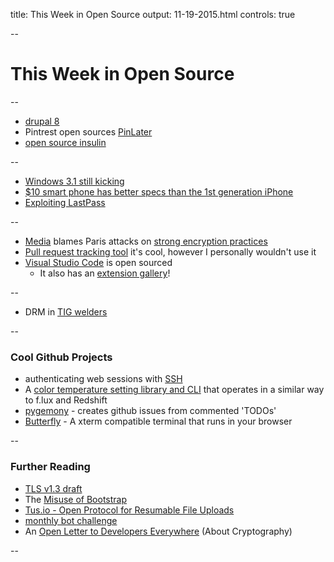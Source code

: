 title: This Week in Open Source
output: 11-19-2015.html
controls: true

--

# This Week in Open Source

--

- [drupal 8](https://www.drupal.org/8)
- Pintrest open sources [PinLater](https://engineering.pinterest.com/blog/open-sourcing-pinlater-asynchronous-job-execution-system)
- [open source insulin](http://www.popsci.com/these-biohackers-are-making-open-source-insulin
  )

--

- [Windows 3.1 still kicking](http://www.zdnet.com/article/a-23-year-old-windows-3-1-system-failure-crashed-paris-airport/)
- [$10 smart phone has better specs than the 1st generation iPhone](http://motherboard.vice.com/read/walmarts-10-smartphone-has-better-specs-than-the-original-iphone)
- [Exploiting LastPass](http://www.martinvigo.com/even-the-lastpass-will-be-stolen-deal-with-it/)

--

- [Media](http://www.nytimes.com/2015/11/17/world/europe/encrypted-messaging-apps-face-new-scrutiny-over-possible-role-in-paris-attacks.html?_r=0) blames Paris attacks on [strong encryption practices](https://www.schneier.com/blog/archives/2015/11/paris_attacks_b.html)
- [Pull request tracking tool](https://hacksboard.com/) it's cool, however I personally wouldn't use it
- [Visual Studio Code](https://code.visualstudio.com/updates#_vs-code-is-open-source) is open sourced
  - It also has an [extension gallery](https://code.visualstudio.com/docs/extensions/overview)!

--

- DRM in [TIG welders](https://boingboing.net/2015/11/17/drm-in-welders.html)

--

### Cool Github Projects

- authenticating web sessions with [SSH](https://github.com/altitude/login-with-ssh)
- A [color temperature setting library and CLI](https://github.com/d4l3k/go-sct) that operates in a similar way to f.lux and Redshift
- [pygemony](https://github.com/GrappigPanda/pygemony) - creates github issues from commented 'TODOs'
- [Butterfly](https://github.com/paradoxxxzero/butterfly) - A xterm compatible terminal that runs in your browser

--

### Further Reading

- [TLS v1.3 draft](https://timtaubert.de/blog/2015/11/more-privacy-less-latency-improved-handshakes-in-tls-13/)
- The [Misuse of Bootstrap](http://10clouds.com/blog/why-you-misuse-bootstrap-and-why-you-should-stop-doing-this/)
- [Tus.io - Open Protocol for Resumable File Uploads](https://news.ycombinator.com/item?id=10591348)
- [monthly bot challenge](https://botwiki.org/monthly-bot-challenge/)
- An [Open Letter to Developers Everywhere](https://gist.github.com/paragonie-scott/e9319254c8ecbad4f227) (About Cryptography)

--
